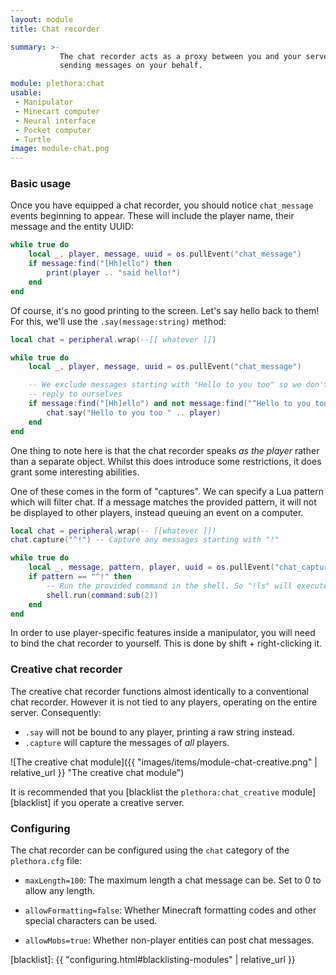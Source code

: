 ```yaml
---
layout: module
title: Chat recorder

summary: >-
           The chat recorder acts as a proxy between you and your server's chat, listening in to what people say and
           sending messages on your behalf.

module: plethora:chat
usable:
 - Manipulator
 - Minecart computer
 - Neural interface
 - Pocket computer
 - Turtle
image: module-chat.png
---
```


### Basic usage
Once you have equipped a chat recorder, you should notice `chat_message` events beginning to appear. These will include
the player name, their message and the entity UUID:

```lua
while true do
	local _, player, message, uuid = os.pullEvent("chat_message")
	if message:find("[Hh]ello") then
		print(player .. "said hello!")
	end
end
```

Of course, it's no good printing to the screen. Let's say hello back to them! For this, we'll use the
`.say(message:string)` method:


```lua
local chat = peripheral.wrap(--[[ whatever ]])

while true do
	local _, player, message, uuid = os.pullEvent("chat_message")

	-- We exclude messages starting with "Hello to you too" so we don't
	-- reply to ourselves
	if message:find("[Hh]ello") and not message:find("^Hello to you too") then
		chat.say("Hello to you too " .. player)
	end
end
```

One thing to note here is that the chat recorder speaks _as the player_ rather than a separate object. Whilst this does
introduce some restrictions, it does grant some interesting abilities.

One of these comes in the form of "captures". We can specify a Lua pattern which will filter chat. If a message matches
the provided pattern, it will not be displayed to other players, instead queuing an event on a computer.

```lua
local chat = peripheral.wrap(-- [[whatever ]])
chat.capture("^!") -- Capture any messages starting with "!"

while true do
	local _, message, pattern, player, uuid = os.pullEvent("chat_capture")
	if pattern == "^!" then
		-- Run the provided command in the shell. So "!ls" will execute "ls".
		shell.run(command:sub(2))
	end
end
```

In order to use player-specific features inside a manipulator, you will need to bind the chat recorder to yourself. This
is done by shift + right-clicking it.


### Creative chat recorder
The creative chat recorder functions almost identically to a conventional chat recorder. However it is not tied to any
players, operating on the entire server. Consequently:

 - `.say` will not be bound to any player, printing a raw string instead.
 - `.capture` will capture the messages of _all_ players.

![The creative chat module]({{ "images/items/module-chat-creative.png" | relative_url }} "The creative chat module")

It is recommended that you [blacklist the `plethora:chat_creative` module][blacklist] if you operate a creative server.

### Configuring
The chat recorder can be configured using the `chat` category of the `plethora.cfg` file:

 - `maxLength=100`: The maximum length a chat message can be. Set to 0 to allow any length.

 - `allowFormatting=false`: Whether Minecraft formatting codes and other special characters can be used.

 - `allowMobs=true`: Whether non-player entities can post chat messages.

[blacklist]: {{ "configuring.html#blacklisting-modules" | relative_url }}
